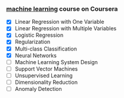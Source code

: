 ### [machine learning](https://www.coursera.org/learn/machine-learning/home/welcome) course on Coursera

* [x] Linear Regression with One Variable
* [x] Linear Regression with Multiple Variables
* [x] Logistic Regression
* [x] Regularization
* [x] Multi-class Classification
* [x] Neural Networks 
* [ ] Machine Learning System Design
* [ ] Support Vector Machines
* [ ] Unsupervised Learning
* [ ] Dimensionality Reduction
* [ ] Anomaly Detection
